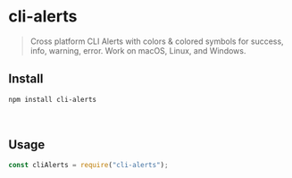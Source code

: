 # cli-alerts

> Cross platform CLI Alerts with colors &amp; colored symbols for success, info, warning, error. Work on macOS, Linux, and Windows.
> <br>

## Install

```sh
npm install cli-alerts
```

<br>

## Usage

```js
const cliAlerts = require("cli-alerts");
```

<br>
